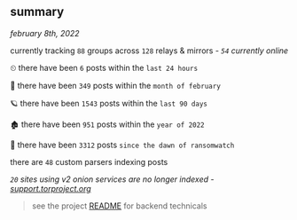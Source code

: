 
## summary
_february 8th, 2022_

currently tracking `88` groups across `128` relays & mirrors - _`54` currently online_

⏲ there have been `6` posts within the `last 24 hours`

🦈 there have been `349` posts within the `month of february`

🪐 there have been `1543` posts within the `last 90 days`

🏚 there have been `951` posts within the `year of 2022`

🦕 there have been `3312` posts `since the dawn of ransomwatch`

there are `48` custom parsers indexing posts

_`20` sites using v2 onion services are no longer indexed - [support.torproject.org](https://support.torproject.org/onionservices/v2-deprecation/)_

> see the project [README](https://github.com/thetanz/ransomwatch#ransomwatch--) for backend technicals
